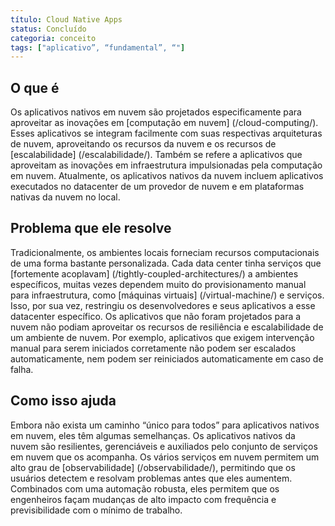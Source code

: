 ```yaml
---
título: Cloud Native Apps
status: Concluído
categoria: conceito
tags: ["aplicativo”, “fundamental”, “"]
---
```


## O que é

Os aplicativos nativos em nuvem são projetados especificamente para aproveitar as inovações em [computação em nuvem] (/cloud-computing/). 
Esses aplicativos se integram facilmente com suas respectivas arquiteturas de nuvem, 
aproveitando os recursos da nuvem e os recursos de [escalabilidade] (/escalabilidade/). 
Também se refere a aplicativos que aproveitam as inovações em infraestrutura impulsionadas pela computação em nuvem. 
Atualmente, os aplicativos nativos da nuvem incluem aplicativos executados no datacenter de um provedor de nuvem e em plataformas nativas da nuvem no local.

## Problema que ele resolve

Tradicionalmente, os ambientes locais forneciam recursos computacionais de uma forma bastante personalizada. 
Cada data center tinha serviços que [fortemente acoplavam] (/tightly-coupled-architectures/) a ambientes específicos, 
muitas vezes dependem muito do provisionamento manual para infraestrutura, como [máquinas virtuais] (/virtual-machine/) e serviços. 
Isso, por sua vez, restringiu os desenvolvedores e seus aplicativos a esse datacenter específico. 
Os aplicativos que não foram projetados para a nuvem não podiam aproveitar os recursos de resiliência e escalabilidade de um ambiente de nuvem. 
Por exemplo, aplicativos que exigem intervenção manual para serem iniciados corretamente não podem ser escalados automaticamente, 
nem podem ser reiniciados automaticamente em caso de falha. 

## Como isso ajuda

Embora não exista um caminho “único para todos” para aplicativos nativos em nuvem, eles têm algumas semelhanças. 
Os aplicativos nativos da nuvem são resilientes, gerenciáveis e auxiliados pelo conjunto de serviços em nuvem que os acompanha. 
Os vários serviços em nuvem permitem um alto grau de [observabilidade] (/observabilidade/), 
permitindo que os usuários detectem e resolvam problemas antes que eles aumentem. 
Combinados com uma automação robusta, eles permitem que os engenheiros façam mudanças de alto impacto com frequência e previsibilidade com o mínimo de trabalho.
